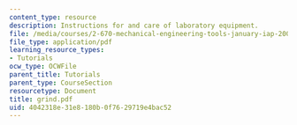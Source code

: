 ```yaml
---
content_type: resource
description: Instructions for and care of laboratory equipment.
file: /media/courses/2-670-mechanical-engineering-tools-january-iap-2004/4042318e31e8180b0f7629719e4bac52_grind.pdf
file_type: application/pdf
learning_resource_types:
- Tutorials
ocw_type: OCWFile
parent_title: Tutorials
parent_type: CourseSection
resourcetype: Document
title: grind.pdf
uid: 4042318e-31e8-180b-0f76-29719e4bac52
---
```

